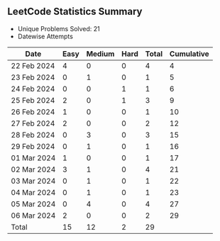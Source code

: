 
## LeetCode Statistics Summary

- Unique Problems Solved: 21
- Datewise Attempts


| Date | Easy | Medium | Hard | Total | Cumulative |
|------|------|--------|------|-------|------------|
| 22 Feb 2024 | 4 | 0 | 0 | 4 | 4 |
| 23 Feb 2024 | 0 | 1 | 0 | 1 | 5 |
| 24 Feb 2024 | 0 | 0 | 1 | 1 | 6 |
| 25 Feb 2024 | 2 | 0 | 1 | 3 | 9 |
| 26 Feb 2024 | 1 | 0 | 0 | 1 | 10 |
| 27 Feb 2024 | 2 | 0 | 0 | 2 | 12 |
| 28 Feb 2024 | 0 | 3 | 0 | 3 | 15 |
| 29 Feb 2024 | 0 | 1 | 0 | 1 | 16 |
| 01 Mar 2024 | 1 | 0 | 0 | 1 | 17 |
| 02 Mar 2024 | 3 | 1 | 0 | 4 | 21 |
| 03 Mar 2024 | 0 | 1 | 0 | 1 | 22 |
| 04 Mar 2024 | 0 | 1 | 0 | 1 | 23 |
| 05 Mar 2024 | 0 | 4 | 0 | 4 | 27 |
| 06 Mar 2024 | 2 | 0 | 0 | 2 | 29 |
| Total | 15 | 12 | 2 | 29 |  |


